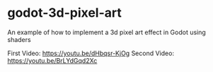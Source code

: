 # godot-3d-pixel-art
An example of how to implement a 3d pixel art effect in Godot using shaders

First Video: https://youtu.be/dHbqsr-KjOg
Second Video: https://youtu.be/BrLYdGqd2Xc
